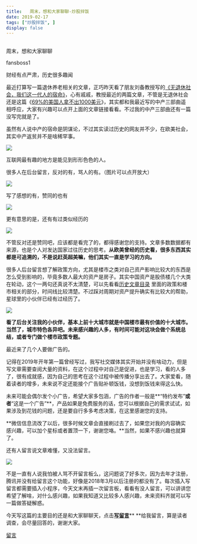 ```yaml
---
title:   周末，想和大家聊聊-炒股拌饭
date: 2019-02-17
tags: ["炒股拌饭", ]
display: false
---
```



## 



周末，想和大家聊聊




fansboss1




财经有点严肃，历史很多趣闻


最近打算写一篇退休养老相关的文章，正巧昨天看了朋友刘备教授写的[《无退休社会，我们这一代人的宿命》](http://mp.weixin.qq.com/s?__biz=MzIxNzYxMTU0OQ==&amp;mid=2247486971&amp;idx=1&amp;sn=cbc0e49bbb9ca88c697e03439d051171&amp;chksm=97f66189a081e89ff4944dbec875f962c509dbd06ea773100cfe88486640fe09fce0d00ce2c6&amp;scene=21#wechat_redirect)，心有戚戚，教授最近的两篇文章，不管是无退休社会还是这篇《[69%的美国人拿不出1000美元](http://mp.weixin.qq.com/s?__biz=MzIxNzYxMTU0OQ==&amp;mid=2247486979&amp;idx=1&amp;sn=776a4a8eed1c5a0f1ab58d674137f4a4&amp;chksm=97f66271a081eb67091783372225089bce8376653358dfc8fa37a5ef5f50daba95e31ad00633&amp;scene=21#wechat_redirect)》，其实都和我最近写的中产三部曲遥相呼应，大家有兴趣可以点开上面的文章链接看看。不过我的中产三部曲还有一篇没写完就是了。

虽然有人说中产的宿命是阴谋论，不过其实读过历史的网友并不少，在欧美社会，其实中产返贫并不是啥稀罕事。

<img class="" data-copyright="0" data-ratio="1.0066555740432612" data-s="300,640" src="https://mmbiz.qpic.cn/mmbiz_jpg/BSbL23YpK40WqYZ211ADiat0RnJKKia26RLdt3n8l8O7L4752NI7SibAicNMiaiaPkVwHq6DpicTEDoYyiabWAb0ZlEWSQ/640?wx_fmt=jpeg" data-type="jpeg" data-w="601" style=""/>



互联网最有趣的地方是能见到形形色色的人。

很多人在后台留言，反对的有，骂人的有。（图片可以点开放大）



<img class="" data-copyright="0" data-ratio="0.1359026369168357" data-s="300,640" src="https://mmbiz.qpic.cn/mmbiz_jpg/BSbL23YpK42sh2Hic9IrmGRJE6CBCH7S36XpgX4Iqd0RWJ9Ku0hib6UshMDjicL6LjU2ia66UYQW5hicmlictYYaau8g/640?wx_fmt=jpeg" data-type="jpeg" data-w="986" style=""/>

写了感想的有，赞同的也有

<img class="" data-copyright="0" data-ratio="0.21978021978021978" data-s="300,640" src="https://mmbiz.qpic.cn/mmbiz_jpg/BSbL23YpK42sh2Hic9IrmGRJE6CBCH7S3nFwjNZnc3NiaFR2u25SAOPns3sD3gToXGiaDjqFh46DADibYphfKia8paw/640?wx_fmt=jpeg" data-type="jpeg" data-w="1092" style=""/>

更有意思的是，还有有过类似经历的

<img class="" data-copyright="0" data-ratio="0.1165644171779141" data-s="300,640" src="https://mmbiz.qpic.cn/mmbiz_jpg/BSbL23YpK42sh2Hic9IrmGRJE6CBCH7S3QxaQTMY0ymdiaPoB4elgapaRPW5ew9bVeU6CssWqOrX7XX1hnjYQAsA/640?wx_fmt=jpeg" data-type="jpeg" data-w="978" style=""/>

不管反对还是赞同吧，应该都是看完了的，都得感谢您的支持。文章多数数据都有来源，也是个人对发达国家过往历史的思考。**从欧美曾经的历史看，很多东西其实都是可追溯的，不是说赶英超美嘛，他们其实一直是学习的方向。**

很多人后台留言想了解政策方向，尤其是楼市之类对自己资产影响比较大的东西是怎么受到影响的，毕竟多数人最大的资产是房子。其实中国资产是股债楼几个大类在轮动，这个一两句还真说不太清楚，可以先看看[历史文章目录](http://mp.weixin.qq.com/s?__biz=MzU4Mzc4MzIyOA==&amp;mid=2247484202&amp;idx=2&amp;sn=e277d96c3976b95e9afb192e24c0e2f5&amp;chksm=fda28579cad50c6f691974ba161b250aff21bc886d42565ed6b5c1aeb9b77aed66a9e94a3fff&amp;scene=21#wechat_redirect)&nbsp;里面的政策和楼市相关的部分，时间线比较清楚。不过踩对周期对资产提升确实有比较大的帮助，星球里的小伙伴已经有过经历了。

<img class="" data-copyright="0" data-ratio="0.152317880794702" data-s="300,640" src="https://mmbiz.qpic.cn/mmbiz_jpg/BSbL23YpK42sh2Hic9IrmGRJE6CBCH7S3ltmSYseqB3lPM1NnR68icZAdoJveUDthvt3uIDwicWxhuLtU3kFqAFJA/640?wx_fmt=jpeg" data-type="jpeg" data-w="604" style=""/>

**看了后台关注我的小伙伴，基本上前十大城市就是中国楼市最有价值的十大城市。当然了，城市特色各异吧。未来感兴趣的人多，有时间可能对这块会做个系统总结，或者专门做个楼市政策专题。**

最近来了几个人要做广告的。

记得在2019年开年第一篇曾经写过，我写社交媒体其实开始并没有啥动力，但是写文章需要查阅大量的资料，在这个过程中对自己是促进，也是学习，看的人多了，很有成就感，因为自己的思考在这个过程中被传播分享出去了。大家爱看，随着读者的增多，未来说不定还能接个广告贴补顿饭钱，没想到饭钱来得这么快。

未来可能会偶尔发个小广告，希望大家多包涵，广告的作者一般是**“特约发布”**或者**“这是一个广告”**，产品如果是免费服务的话，您可以根据自己的需求试试，如果涉及到花钱的问题，还是要自行多多考虑决策，在这里感谢您的支持。

**微信信息流改了以后，很多时候文章会直接刷过去了，如果您对我的内容确实感兴趣，可以加个星标或者置顶一下，谢谢您咯。**当然，如果不感兴趣也就算了。

还有人留言说文章难懂，又没法留言。

<img class="" data-copyright="0" data-ratio="0.13659359190556492" data-s="300,640" src="https://mmbiz.qpic.cn/mmbiz_jpg/BSbL23YpK42sh2Hic9IrmGRJE6CBCH7S3UbrmYjHxP00waaOMNnqKAaZ5UfAWpo4M24O3Nba2ibk3MEWRqa9KbQA/640?wx_fmt=jpeg" data-type="jpeg" data-w="593" style=""/>

不是一直有人说我怕被人骂不开留言板么，这问题说了好多次，因为去年才注册，腾讯并没有给留言这个功能，好像是2018年3月以后注册的都没有了。每次插入写留言都需要插入小程序，今天文末再插一次留言板，看看有没人留言，可以讲讲您希望了解啥，对什么感兴趣，如果我知道又比较多人感兴趣，未来资料齐就可以写一篇做答疑解惑。

今天写这篇的主要目的还是和大家聊聊天，点击[**写留言**]()**&nbsp;**给我留言，算是读者调查，会尽量回答的，谢谢大家。









[留言](javascript:;)